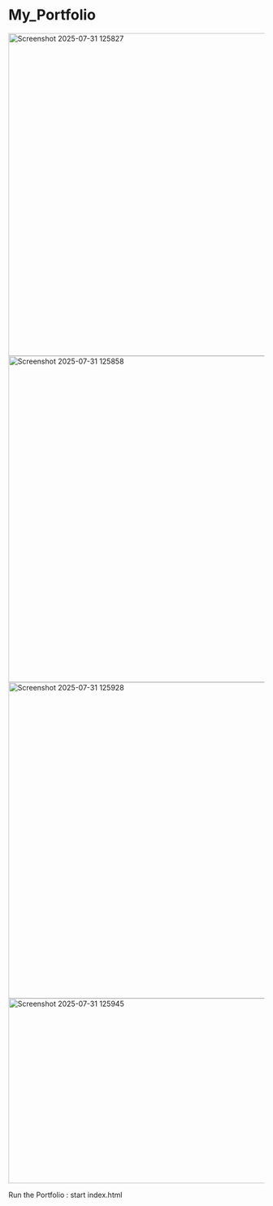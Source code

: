 # My_Portfolio

<img width="1340" height="635" alt="Screenshot 2025-07-31 125827" src="https://github.com/user-attachments/assets/2b1eaa37-ccd0-45d8-8516-9239f1922644" />

<img width="1335" height="642" alt="Screenshot 2025-07-31 125858" src="https://github.com/user-attachments/assets/4eeb5898-d13b-4a96-adde-f82bde3c1e7b" />

<img width="1335" height="622" alt="Screenshot 2025-07-31 125928" src="https://github.com/user-attachments/assets/a816a062-711e-41eb-85aa-bb347c54028d" />

<img width="1316" height="364" alt="Screenshot 2025-07-31 125945" src="https://github.com/user-attachments/assets/70eee189-c7ae-4d22-8fa8-d893721f020e" />

Run the Portfolio : start index.html


